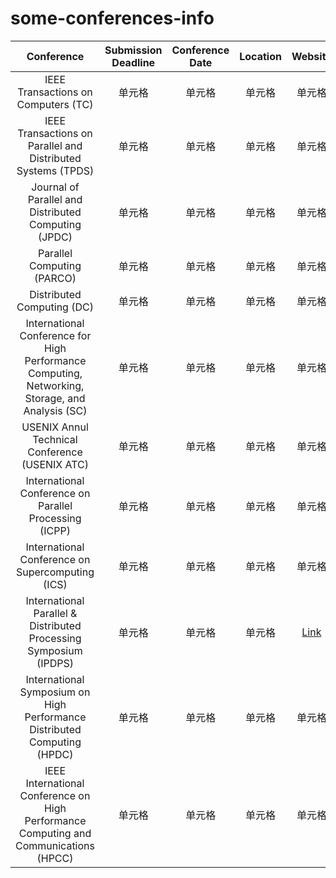 # some-conferences-info

| Conference | Submission Deadline | Conference Date | Location | Website |
| :-----:| :----: | :----: |:----: | :----: |
| IEEE Transactions on Computers (TC) | 单元格 | 单元格 |单元格 | 单元格 |
| IEEE Transactions on Parallel and Distributed Systems (TPDS) | 单元格 | 单元格 |单元格 | 单元格 |
| Journal of Parallel and Distributed Computing (JPDC) | 单元格 | 单元格 |单元格 | 单元格 |
| Parallel Computing (PARCO) | 单元格 | 单元格 |单元格 | 单元格 |
| Distributed Computing (DC) | 单元格 | 单元格 |单元格 | 单元格 |
| International Conference for High Performance Computing, Networking, Storage, and Analysis (SC) | 单元格 | 单元格 |单元格 | 单元格 |
| USENIX Annul Technical Conference (USENIX ATC) | 单元格 | 单元格 |单元格 | 单元格 |
| International Conference on Parallel Processing (ICPP) | 单元格 | 单元格 |单元格 | 单元格 |
| International Conference on Supercomputing (ICS) | 单元格 | 单元格 |单元格 | 单元格 |
| International Parallel & Distributed Processing Symposium (IPDPS) | 单元格 | 单元格 |单元格 | [Link](https://www.ipdps.org/) |
| International Symposium on High Performance Distributed Computing (HPDC) | 单元格 | 单元格 |单元格 | 单元格 |
| IEEE International Conference on High Performance Computing and Communications (HPCC) | 单元格 | 单元格 |单元格 | 单元格 |

